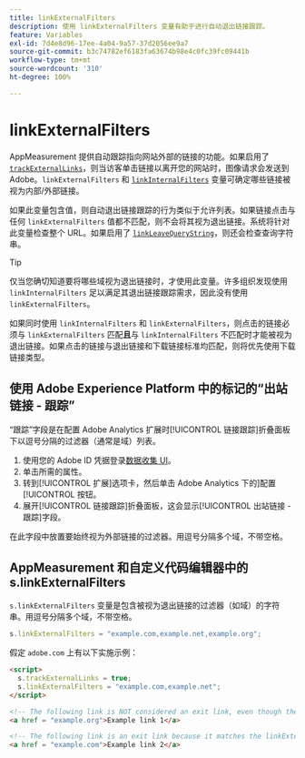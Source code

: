 ```yaml
---
title: linkExternalFilters
description: 使用 linkExternalFilters 变量有助于进行自动退出链接跟踪。
feature: Variables
exl-id: 7d4e8d96-17ee-4a04-9a57-37d2056ee9a7
source-git-commit: b3c74782ef6183fa63674b98e4c0fc39fc09441b
workflow-type: tm+mt
source-wordcount: '310'
ht-degree: 100%

---
```


# linkExternalFilters

AppMeasurement 提供自动跟踪指向网站外部的链接的功能。如果启用了 [`trackExternalLinks`](trackexternallinks.md)，则当访客单击链接以离开您的网站时，图像请求会发送到 Adobe。`linkExternalFilters` 和 [`linkInternalFilters`](linkinternalfilters.md) 变量可确定哪些链接被视为内部/外部链接。

如果此变量包含值，则自动退出链接跟踪的行为类似于允许列表。如果链接点击与任何 `linkExternalFilters` 值都不匹配，则不会将其视为退出链接。系统将针对此变量检查整个 URL。如果启用了 [`linkLeaveQueryString`](linkleavequerystring.md)，则还会检查查询字符串。

>[!TIP]
>
>仅当您确切知道要将哪些域视为退出链接时，才使用此变量。许多组织发现使用 `linkInternalFilters` 足以满足其退出链接跟踪需求，因此没有使用 `linkExternalFilters`。

如果同时使用 `linkInternalFilters` 和 `linkExternalFilters`，则点击的链接必须与 `linkExternalFilters` 匹配&#x200B;**且**&#x200B;与 `linkInternalFilters` 不匹配时才能被视为退出链接。如果点击的链接与退出链接和下载链接标准均匹配，则将优先使用下载链接类型。

## 使用 Adobe Experience Platform 中的标记的“出站链接 - 跟踪”

“跟踪”字段是在配置 Adobe Analytics 扩展时[!UICONTROL 链接跟踪]折叠面板下以逗号分隔的过滤器（通常是域）列表。

1. 使用您的 Adobe ID 凭据登录[数据收集 UI](https://experience.adobe.com/data-collection)。
2. 单击所需的属性。
3. 转到[!UICONTROL 扩展]选项卡，然后单击 Adobe Analytics 下的]配置[!UICONTROL 按钮。
4. 展开[!UICONTROL 链接跟踪]折叠面板，这会显示[!UICONTROL 出站链接 - 跟踪]字段。

在此字段中放置要始终视为外部链接的过滤器。用逗号分隔多个域，不带空格。

## AppMeasurement 和自定义代码编辑器中的 s.linkExternalFilters

`s.linkExternalFilters` 变量是包含被视为退出链接的过滤器（如域）的字符串。用逗号分隔多个域，不带空格。

```js
s.linkExternalFilters = "example.com,example.net,example.org";
```

假定 `adobe.com` 上有以下实施示例：

```html
<script>
  s.trackExternalLinks = true;
  s.linkExternalFilters = "example.com,example.net";
</script>

<!-- The following link is NOT considered an exit link, even though the link is outside adobe.com -->
<a href = "example.org">Example link 1</a>

<!-- The following link is an exit link because it matches the linkExternalFilters allowlist -->
<a href = "example.com">Example link 2</a>
```
